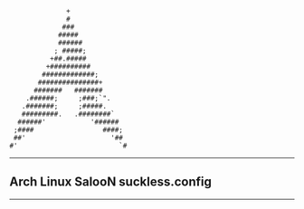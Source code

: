

                  +			
                  #			
                 ###			
                #####		
                ######			
               ; #####;			
              +##.#####			
             +##########		
            #############;		
           ###############+		
          #######   #######		
        .######;     ;###;`".		
       .#######;     ;#####.		
       #########.   .########`		
      ######'           '######		
     ;####                 ####;	
     ##'                     '##	
    #'                         `#	




---------------------------------------
## Arch Linux SalooN suckless.config ##
---------------------------------------
